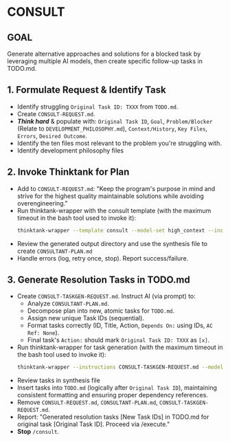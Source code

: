 # CONSULT

## GOAL
Generate alternative approaches and solutions for a blocked task by leveraging multiple AI models, then create specific follow-up tasks in TODO.md.

## 1. Formulate Request & Identify Task
- Identify struggling `Original Task ID: TXXX` from `TODO.md`.
- Create `CONSULT-REQUEST.md`.
- ***Think hard*** & populate with: `Original Task ID`, `Goal`, `Problem/Blocker` (Relate to `DEVELOPMENT_PHILOSOPHY.md`), `Context/History`, `Key Files`, `Errors`, `Desired Outcome`.
- Identify the ten files most relevant to the problem you're struggling with.
- Identify development philosophy files

## 2. Invoke Thinktank for Plan
- Add to `CONSULT-REQUEST.md`: "Keep the program's purpose in mind and strive for the highest quality maintainable solutions while avoiding overengineering."
- Run thinktank-wrapper with the consult template (with the maximum timeout in the bash tool used to invoke it):
    ```bash
    thinktank-wrapper --template consult --model-set high_context --include-philosophy --include-glance ./
    ```
- Review the generated output directory and use the synthesis file to create `CONSULTANT-PLAN.md`
- Handle errors (log, retry once, stop). Report success/failure.

## 3. Generate Resolution Tasks in TODO.md
- Create `CONSULT-TASKGEN-REQUEST.md`. Instruct AI (via prompt) to:
    - Analyze `CONSULTANT-PLAN.md`.
    - Decompose plan into new, atomic tasks for `TODO.md`.
    - Assign new unique Task IDs (sequential).
    - Format tasks correctly (ID, Title, Action, `Depends On:` using IDs, `AC Ref: None`).
    - Final task's `Action:` should mark `Original Task ID: TXXX` as `[x]`.
- Run thinktank-wrapper for task generation (with the maximum timeout in the bash tool used to invoke it):
    ```bash
    thinktank-wrapper --instructions CONSULT-TASKGEN-REQUEST.md --model-set all --include-philosophy --include-glance CONSULTANT-PLAN.md
    ```
- Review tasks in synthesis file
- Insert tasks into `TODO.md` (logically after `Original Task ID`), maintaining consistent formatting and ensuring proper dependency references.
- Remove `CONSULT-REQUEST.md`, `CONSULTANT-PLAN.md`, `CONSULT-TASKGEN-REQUEST.md`.
- Report: "Generated resolution tasks [New Task IDs] in TODO.md for original task [Original Task ID]. Proceed via /execute."
- **Stop** `/consult`.